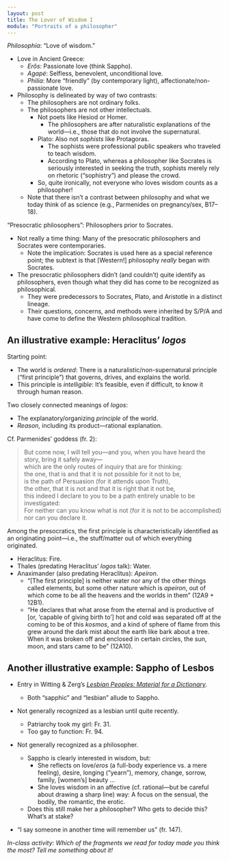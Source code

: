 ```yaml
---
layout: post
title: The Lover of Wisdom I
module: "Portraits of a philosopher"
---
```


*Philosophía*: “Love of wisdom.”

- Love in Ancient Greece:
  - *Erôs*: Passionate love (think Sappho).
  - *Agapé*: Selfless, benevolent, unconditional love.
  - *Philía*: More “friendly” (by contemporary light), affectionate/non-passionate love.
- Philosophy is delineated by way of two contrasts:
  - The philosophers are not ordinary folks.
  - The philosophers are not other intellectuals.
    - Not poets like Hesiod or Homer.
      - The philosophers are after naturalistic explanations of the world—i.e., those that do not involve the supernatural.
    - Plato: Also not *sophists* like Protagoras.
      - The sophists were professional public speakers who traveled to teach wisdom.
      - According to Plato, whereas a philosopher like Socrates is seriously interested in seeking the truth, sophists merely rely on rhetoric (“sophistry”) and please the crowd.
    - So, quite ironically, not everyone who loves wisdom counts as a philosopher!
  - Note that there isn’t a contrast between philosophy and what we today think of as science (e.g., Parmenides on pregnancy/sex, B17–18).

“Presocratic philosophers”: Philosophers prior to Socrates.

- Not really a time thing: Many of the presocratic philosophers and Socrates were contemporaries. 
  - Note the implication: Socrates is used here as a special reference point; the subtext is that [Western!] philosophy *really* began with Socrates.
- The presocratic philosophers didn’t (and couldn’t) quite identify as philosophers, even though what they did has come to be recognized as philosophical.
  - They were predecessors to Socrates, Plato, and Aristotle in a distinct lineage.
  - Their questions, concerns, and methods were inherited by S/P/A and have come to define the Western philosophical tradition.

## An illustrative example: Heraclitus’ *logos*

Starting point: 

- The world is *ordered*: There is a naturalistic/non-supernatural principle (“first principle”) that governs, drives, and explains the world.
- This principle is *intelligible*: It’s feasible, even if difficult, to know it through human reason.

Two closely connected meanings of *logos*:

- The explanatory/organizing *principle* of the world.
- *Reason*, including its product—rational explanation.

Cf. Parmenides’ goddess (fr. 2):

> But come now, I will tell you—and you, when you have heard the story, bring it safely away—<br />
> which are the only routes of inquiry that are for thinking:<br />
> the one, that is and that it is not possible for it not to be,<br />
> is the path of Persuasion (for it attends upon Truth),<br />
> the other, that it is not and that it is right that it not be,<br />
> this indeed I declare to you to be a path entirely unable to be investigated:<br />
> For neither can you know what is not (for it is not to be accomplished)<br />
> nor can you declare it.

Among the presocratics, the first principle is characteristically identified as an originating point—i.e., the stuff/matter out of which everything originated.

- Heraclitus: Fire.
- Thales (predating Heraclitus’ *logos* talk): Water.
- Anaximander (also predating Heraclitus): *Apeiron*.
  - “[The first principle] is neither water nor any of the other things called elements, but some other nature which is *apeiron*, out of which come to be all the heavens and the worlds in them” (12A9 + 12B1).
  - “He declares that what arose from the eternal and is productive of [or, ‘capable of giving birth to’] hot and cold was separated off at the coming to be of this *kosmos*, and a kind of sphere of flame from this grew around the dark mist about the earth like bark about a tree. When it was broken off and enclosed in certain circles, the sun, moon, and stars came to be” (12A10).

## Another illustrative example: Sappho of Lesbos

- Entry in Witting & Zerg’s [*Lesbian Peoples: Material for a Dictionary*](https://archive.org/details/lesbianpeoplesma00witt).
  - Both “sapphic” and “lesbian” allude to Sappho.

- Not generally recognized as a lesbian until quite recently.
  - Patriarchy took my girl: Fr. 31.
  - Too gay to function: Fr. 94.
- Not generally recognized as a philosopher.
  - Sappho is clearly interested in wisdom, but:
    - She reflects on love/*eros* (a full-body experience vs. a mere feeling), desire, longing (“yearn”), memory, change, sorrow, family, [women’s] beauty …
    - She loves wisdom in an affective (cf. rational—but be careful about drawing a sharp line) way: A focus on the sensual, the bodily, the romantic, the erotic.
  - Does this still make her a philosopher? Who gets to decide this? What’s at stake?
- “I say someone in another time will remember us” (fr. 147).

*In-class activity: Which of the fragments we read for today made you think the most? Tell me something about it!*
